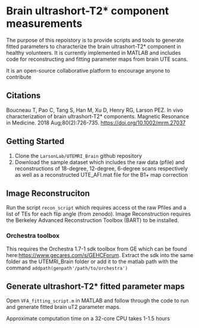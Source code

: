 # Brain ultrashort-T2* component measurements
The purpose of this repoistory is to provide scripts and tools to generate fitted parameters to characterize the brain ultrashort-T2* component in healthy volunteers. It is currently implemented in MATLAB and includes code for reconstructing and fitting parameter maps from brain UTE scans.

It is an open-source collaborative platform to encourage anyone to contribute

## Citations
Boucneau T, Pao C, Tang S, Han M, Xu D, Henry RG, Larson PEZ. In vivo characterization of brain ultrashort-T2* components. Magnetic Resonance in Medicine. 2018 Aug;80(2):726-735. https://doi.org/10.1002/mrm.27037


## Getting Started
1. Clone the `LarsonLab/UTEMRI_Brain` github repository
2. Download the sample dataset which includes the raw data (pfile)  and reconstructions of 18-degree, 12-degree, 6-degree scans respectively as well as a reconstructed UTE_AFI.mat file for the B1+ map correction


## Image Reconstruciton
Run the script `recon_script` which requires access ot the raw Pfiles and a list of TEs for each flip angle (from zenodo). Image Reconstruction requires the Berkeley Advanced Reconstruction Toolbox (BART) to be installed.

### Orchestra toolbox
This requires the Orchestra 1.7-1 sdk toolbox from GE which can be found here:https://www.gecares.com/s/GEHCForum. Extract the sdk into the same folder as the UTEMRI_Brain folder or add it to the matlab path with the command `addpath(genpath'/path/to/orchestra')`


## Generate ultrashort-T2* fitted parameter maps
Open `VFA_fitting_script.m` in MATLAB and follow through the code to run and generate fitted brain uT2 parameter maps. 

Approximate computation time on a 32-core CPU takes 1-1.5 hours
